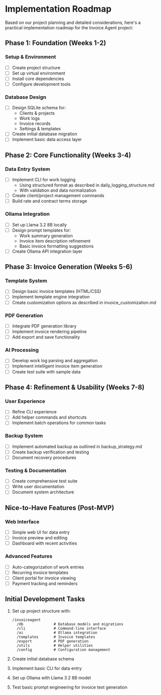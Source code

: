 # Implementation Roadmap

Based on our project planning and detailed considerations, here's a practical implementation roadmap for the Invoice Agent project:

## Phase 1: Foundation (Weeks 1-2)

### Setup & Environment
- [ ] Create project structure
- [ ] Set up virtual environment
- [ ] Install core dependencies
- [ ] Configure development tools

### Database Design
- [ ] Design SQLite schema for:
  - Clients & projects
  - Work logs
  - Invoice records
  - Settings & templates
- [ ] Create initial database migration
- [ ] Implement basic data access layer

## Phase 2: Core Functionality (Weeks 3-4)

### Data Entry System
- [ ] Implement CLI for work logging
  - Using structured format as described in daily_logging_structure.md
  - With validation and data normalization
- [ ] Create client/project management commands
- [ ] Build rate and contract terms storage

### Ollama Integration
- [ ] Set up Llama 3.2 8B locally
- [ ] Design prompt templates for:
  - Work summary generation
  - Invoice item description refinement
  - Basic invoice formatting suggestions
- [ ] Create Ollama API integration layer

## Phase 3: Invoice Generation (Weeks 5-6)

### Template System
- [ ] Design basic invoice templates (HTML/CSS)
- [ ] Implement template engine integration
- [ ] Create customization options as described in invoice_customization.md

### PDF Generation
- [ ] Integrate PDF generation library
- [ ] Implement invoice rendering pipeline
- [ ] Add export and save functionality

### AI Processing
- [ ] Develop work log parsing and aggregation
- [ ] Implement intelligent invoice item generation
- [ ] Create test suite with sample data

## Phase 4: Refinement & Usability (Weeks 7-8)

### User Experience
- [ ] Refine CLI experience
- [ ] Add helper commands and shortcuts
- [ ] Implement batch operations for common tasks

### Backup System
- [ ] Implement automated backup as outlined in backup_strategy.md
- [ ] Create backup verification and testing
- [ ] Document recovery procedures

### Testing & Documentation
- [ ] Create comprehensive test suite
- [ ] Write user documentation
- [ ] Document system architecture

## Nice-to-Have Features (Post-MVP)

### Web Interface
- [ ] Simple web UI for data entry
- [ ] Invoice preview and editing
- [ ] Dashboard with recent activities

### Advanced Features
- [ ] Auto-categorization of work entries
- [ ] Recurring invoice templates
- [ ] Client portal for invoice viewing
- [ ] Payment tracking and reminders

## Initial Development Tasks

1. Set up project structure with:
   ```
   /invoiceagent
     /db              # Database models and migrations
     /cli             # Command-line interface
     /ai              # Ollama integration
     /templates       # Invoice templates
     /export          # PDF generation
     /utils           # Helper utilities
     /config          # Configuration management
   ```

2. Create initial database schema
3. Implement basic CLI for data entry
4. Set up Ollama with Llama 3.2 8B model
5. Test basic prompt engineering for invoice text generation 